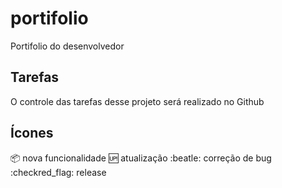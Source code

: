 # portifolio
Portifolio do desenvolvedor

## Tarefas

O controle das tarefas desse projeto será realizado no Github

## Ícones

:package: nova funcionalidade
:up: atualização
:beatle: correção de bug
:checkred_flag: release